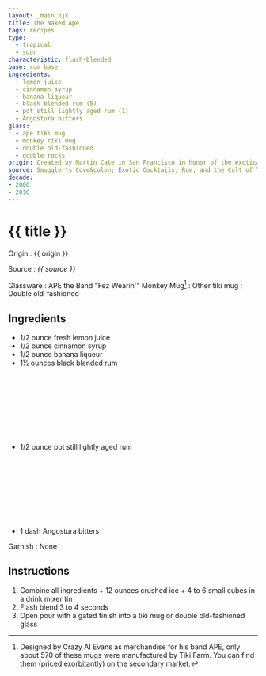 ```yaml
---
layout: _main.njk
title: The Naked Ape
tags: recipes
type:
  - tropical
  - sour
characteristic: flash-blended
base: rum base
ingredients:
  - lemon juice
  - cinnamon syrup
  - banana liqueur
  - black blended rum (5)
  - pot still lightly aged rum (1)
  - Angostura bitters
glass:
  - ape tiki mug
  - monkey tiki mug
  - double old-fashioned
  - double rocks
origin: Created by Martin Cate in San Francisco in honor of the exotica band APE on the occasion of their concert appearance at Smuggler's Cove.
source: Smuggler's Cove&colon; Exotic Cocktails, Rum, and the Cult of Tiki
decade:
- 2000
- 2010
---
```

<!-- markdownlint-disable MD025 -->
# {{ title }}
<!-- markdownlint-disable MD025 -->

Origin
  : {{ origin }}

Source
  : <cite>{{ source }}</cite>

Glassware
  : APE the Band "Fez Wearin'" Monkey Mug[^1]
  : Other tiki mug
  : Double old-fashioned

[^1]: Designed by Crazy Al Evans as merchandise for his band APE, only about 570 of these mugs were manufactured by Tiki Farm. You can find them (priced exorbitantly) on the secondary market.

## Ingredients

* 1/2 ounce fresh lemon juice
* 1/2 ounce cinnamon syrup
* 1/2 ounce banana liqueur
* 1&frac12; ounces black blended rum<icon-l space="1em" class="bigger" label="(5)"><span class="with-icon"><svg class="icon"><use href="/assets/images/icons/circle-5.svg#circle-5"></use></svg></span></icon-l>
* 1/2 ounce pot still lightly aged rum<icon-l space="1em" class="bigger" label="(1)"><span class="with-icon"><svg class="icon"><use href="/assets/images/icons/circle-1.svg#circle-1"></use></svg></span></icon-l>
* 1 dash Angostura bitters

Garnish
  : None

## Instructions

1. Combine all ingredients + 12 ounces crushed ice + 4 to 6 small cubes in a drink mixer tin
2. Flash blend 3 to 4 seconds
3. Open pour with a gated finish into a tiki mug or double old-fashioned glass
